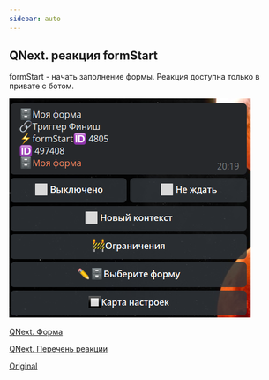 ```yaml
---
sidebar: auto
---
```


## QNext. реакция formStart

formStart - начать заполнение формы. Реакция доступна только в привате с ботом.

![](./1.png)



[QNext. Форма](/docs-test/ph/admin/forms-about)

[QNext. Перечень реакции](/docs-test/ph/reactions)

[Original](https://telegra.ph/QNext-admin-reaction-formStart-05-09)